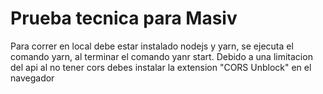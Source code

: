 # Prueba tecnica para Masiv
Para correr en local debe estar instalado nodejs y yarn, se ejecuta el comando yarn, al terminar el comando yanr start. Debido a una limitacion del api al no tener cors debes instalar la extension "CORS Unblock" en el navegador
